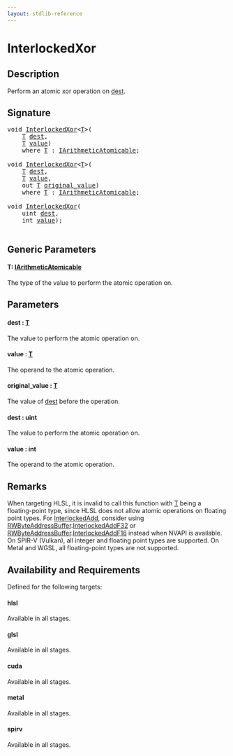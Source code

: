```yaml
---
layout: stdlib-reference
---
```


# InterlockedXor

## Description

Perform an atomic xor operation on <span class='code'><a href="interlockedxor-0b.md#decl-dest" class="code_param">dest</a></span>.



## Signature 

<pre>
<span class="code_keyword">void</span> <a href="interlockedxor-0b.md">InterlockedXor</a>&lt;<a href="interlockedxor-0b.md#typeparam-T" class="code_type">T</a>&gt;(
    <a href="interlockedxor-0b.md#typeparam-T" class="code_type">T</a> <a href="interlockedxor-0b.md#decl-dest" class="code_param">dest</a>,
    <a href="interlockedxor-0b.md#typeparam-T" class="code_type">T</a> <a href="interlockedxor-0b.md#decl-value" class="code_param">value</a>)
    <span class='code_keyword'>where</span> <a href="interlockedxor-0b.md#typeparam-T" class="code_type">T</a> : <a href="../interfaces/iarithmeticatomicable-01b/index.md" class="code_type">IArithmeticAtomicable</a>;

<span class="code_keyword">void</span> <a href="interlockedxor-0b.md">InterlockedXor</a>&lt;<a href="interlockedxor-0b.md#typeparam-T" class="code_type">T</a>&gt;(
    <a href="interlockedxor-0b.md#typeparam-T" class="code_type">T</a> <a href="interlockedxor-0b.md#decl-dest" class="code_param">dest</a>,
    <a href="interlockedxor-0b.md#typeparam-T" class="code_type">T</a> <a href="interlockedxor-0b.md#decl-value" class="code_param">value</a>,
    <span class="code_keyword">out</span> <a href="interlockedxor-0b.md#typeparam-T" class="code_type">T</a> <a href="interlockedxor-0b.md#decl-original_value" class="code_param">original_value</a>)
    <span class='code_keyword'>where</span> <a href="interlockedxor-0b.md#typeparam-T" class="code_type">T</a> : <a href="../interfaces/iarithmeticatomicable-01b/index.md" class="code_type">IArithmeticAtomicable</a>;

<span class="code_keyword">void</span> <a href="interlockedxor-0b.md">InterlockedXor</a>(
    <span class="code_keyword">uint</span> <a href="interlockedxor-0b.md#decl-dest" class="code_param">dest</a>,
    <span class="code_keyword">int</span> <a href="interlockedxor-0b.md#decl-value" class="code_param">value</a>);

</pre>

## Generic Parameters

####  <a id="typeparam-T"></a>T: [IArithmeticAtomicable](../interfaces/iarithmeticatomicable-01b/index.md)
The type of the value to perform the atomic operation on.


## Parameters

####  <a id="decl-dest"></a>dest  : [T](interlockedxor-0b.md#typeparam-T)
The value to perform the atomic operation on.

####  <a id="decl-value"></a>value  : [T](interlockedxor-0b.md#typeparam-T)
The operand to the atomic operation.

####  <a id="decl-original_value"></a>original\_value  : [T](interlockedxor-0b.md#typeparam-T)
The value of <span class='code'><a href="interlockedxor-0b.md#decl-dest" class="code_param">dest</a></span> before the operation.

####  <a id="decl-dest"></a>dest  : uint
The value to perform the atomic operation on.

####  <a id="decl-value"></a>value  : int
The operand to the atomic operation.


## Remarks
When targeting HLSL, it is invalid to call this function with <span class='code'><a href="interlockedxor-0b.md#typeparam-T" class="code_type">T</a></span> being a floating-point type, since
HLSL does not allow atomic operations on floating point types. For <span class='code'><a href="interlockedadd-0b.md">InterlockedAdd</a></span>, consider using
<span class='code'><a href="../types/rwbyteaddressbuffer-0126d/index.md" class="code_type">RWByteAddressBuffer</a>.<a href="../types/rwbyteaddressbuffer-0126d/interlockedaddf32-0be.md">InterlockedAddF32</a></span> or <span class='code'><a href="../types/rwbyteaddressbuffer-0126d/index.md" class="code_type">RWByteAddressBuffer</a>.<a href="../types/rwbyteaddressbuffer-0126d/interlockedaddf16-0be.md">InterlockedAddF16</a></span> instead when NVAPI is available.
On SPIR-V (Vulkan), all integer and floating point types are supported.
On Metal and WGSL, all floating-point types are not supported.


## Availability and Requirements

Defined for the following targets:

#### hlsl
Available in all stages.

#### glsl
Available in all stages.

#### cuda
Available in all stages.

#### metal
Available in all stages.

#### spirv
Available in all stages.




<script>
// Fix .md links to .html when on ReadTheDocs
if (window.location.hostname.includes('readthedocs') || 
    window.location.hostname.includes('rtfd.io')) {
  document.addEventListener('DOMContentLoaded', function() {
    const links = document.querySelectorAll('a');
    links.forEach(link => {
      const href = link.getAttribute('href');
      if (href && href.includes('.md')) {
        // This regex will handle .md links with or without fragment identifiers or query parameters
        link.href = link.href.replace(/(.+)\.md(#[^?]*)?(\?.*)?$/, '$1.html$2$3');
      }
    });
  });
}
</script>
